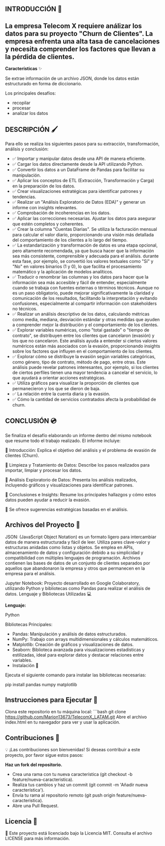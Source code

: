 ## **INTRODUCCIÓN** 🚀

## La empresa Telecom X requiere análizar los datos para su proyecto "Churn de Clientes". La empresa enfrenta una alta tasa de cancelaciones y necesita comprender los factores que llevan a la pérdida de clientes.

**Características** ✨

Se extrae información de un archivo JSON, donde los datos están estructurado en forma de diccionario.

Los principales desafíos:
- recopilar
- procesar
- analizar los datos

## **DESCRIPCIÓN** 🖌️
  
Para ello se realiza los siguientes pasos para su extracción, transformación, análisis y conclusión:

-  ✅ Importar y manipular datos desde una API de manera eficiente.
-  ✅ Cargar los datos directamente desde la API utilizando Python.
-  ✅ Convertir los datos a un DataFrame de Pandas para facilitar su manipulación.
-  ✅ Aplicar los conceptos de ETL (Extracción, Transformación y Carga) en la preparación de los datos.
-  ✅ Crear visualizaciones estratégicas para identificar patrones y tendencias.
-  ✅ Realizar un "Análisis Exploratorio de Datos (EDA)" y generar un informe con insights relevantes.
-  ✅ Comprobación de incoherencias en los datos.
-  ✅ Aplicar las correcciones necesarias. Ajustar los datos para asegurar que estén completos y coherentes.
-  ✅ Crear la columna "Cuentas Diarias". Se utiliza la facturación mensual para calcular el valor diario, proporcionando una visión más detallada del comportamiento de los clientes a lo largo del tiempo.
-  ✅ La estandarización y transformación de datos es una etapa opcional, pero altamente recomendada, ya que busca hacer que la información sea más consistente, comprensible y adecuada para el análisis.
  durante esta fase, por ejemplo, se convertió los valores textuales como "Sí" y "No" en valores binarios (1 y 0), lo que facilita el procesamiento matemático y la aplicación de modelos analíticos.
-  ✅ Traducir o renombrar las columnas y los datos para hacer que la información sea más accesible y fácil de entender, especialmente cuando se trabaja con fuentes externas o términos técnicos. Aunque
  no es un paso obligatorio, puede mejorar significativamente la claridad y comunicación de los resultados, facilitando la interpretación y evitando confusiones, especialmente al compartir información
  con stakeholders no técnicos.
-  ✅ Realizar un análisis descriptivo de los datos, calculando métricas como media, mediana, desviación estándar y otras medidas que ayuden a comprender mejor la distribución y el comportamiento de los
   clientes.
-  ✅ Explorar variables numéricas, como "total gastado" o "tiempo de contrato", se distribuyen entre los clientes que cancelaron (evasión) y los que no cancelaron.
Este análisis ayuda a entender si ciertos valores numéricos están más asociados con la evasión, proporcionando insights sobre los factores que influyen en el comportamiento de los clientes.
-  ✅ Explorar cómo se distribuye la evasión según variables categóricas, como género, tipo de contrato, método de pago, entre otras.
Este análisis puede revelar patrones interesantes, por ejemplo, si los clientes de ciertos perfiles tienen una mayor tendencia a cancelar el servicio, lo que ayudará a orientar acciones estratégicas.
-  ✅ Utiliza gráficos para visualizar la proporción de clientes que permanecieron y los que se dieron de baja.
-  ✅ La relación entre la cuenta diaria y la evasión.
-  ✅ Cómo la cantidad de servicios contratados afecta la probabilidad de churn.

## **CONCLUSIÓN** 💿

Se finaliza el desafío elaborando un informe dentro del mismo notebook que resume todo el trabajo realizado. El informe incluiye:

🔹 Introducción: Explica el objetivo del análisis y el problema de evasión de clientes (Churn).

🔹 Limpieza y Tratamiento de Datos: Describe los pasos realizados para importar, limpiar y procesar los datos.

🔹 Análisis Exploratorio de Datos: Presenta los análisis realizados, incluyendo gráficos y visualizaciones para identificar patrones.

🔹 Conclusiones e Insights: Resume los principales hallazgos y cómo estos datos pueden ayudar a reducir la evasión.

🔹 Se ofrece sugerencias estratégicas basadas en el análisis.

## **Archivos del Proyecto** 📂

JSON: (JavaScript Object Notation) es un formato ligero para intercambiar datos de manera estructurada y fácil de leer. Utiliza pares clave-valor y estructuras anidadas como listas y objetos. Se emplea en APIs, almacenamiento de datos y configuración debido a su simplicidad y compatibilidad con múltiples lenguajes de programación.
Archivos contienen las bases de datos de un conjunto de clientes separados por aquellos que abandonaron la empresa y otros que permanecen en la empresa para el análisis.

Jupyter Notebook: Proyecto desarrollado en Google Colaboratory, utilizando Python y bibliotecas como Pandas para realizar el análisis de datos.
Lenguaje y Bibliotecas Utilizadas 💻

**Lenguaje:**

Python

Bibliotecas Principales:
* Pandas: Manipulación y análisis de datos estructurados.
* NumPy: Trabajo con arrays multidimensionales y cálculos matemáticos.
* Matplotlib: Creación de gráficos y visualizaciones de datos.
* Seaborn: Biblioteca avanzada para visualizaciones estadísticas y estilizadas, ideal para explorar datos y destacar relaciones entre variables.
* Instalación 💽

Ejecuta el siguiente comando para instalar las bibliotecas necesarias:

pip install pandas numpy matplotlib

## **Instrucciones para Ejecutar** 🚀

Clona este repositorio en tu máquina local: ´´´bash
git clone https://github.com/Marion13673/TelecomX_LATAM.git
Abre el archivo index.html en tu navegador para ver y usar la aplicación.

## **Contribuciones** 🤝

💡 ¡Las contribuciones son bienvenidas! Si deseas contribuir a este proyecto, por favor sigue estos pasos:

 **Haz un fork del repositorio.**

- Crea una rama con tu nueva característica (git checkout -b feature/nueva-caracteristica).
- Realiza tus cambios y haz un commit (git commit -m 'Añadir nueva característica').
- Envía tu rama al repositorio remoto (git push origin feature/nueva-caracteristica).
- Abre una Pull Request.

## **Licencia** 📜

📄 Este proyecto está licenciado bajo la Licencia MIT. Consulta el archivo LICENSE para más información.



